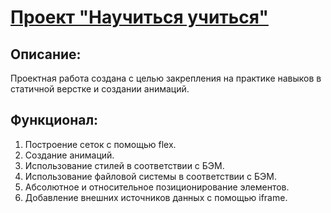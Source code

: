 # [Проект "Научиться учиться"](https://dmitrii-belich.github.io/how-to-learn/)

## Описание:
Проектная работа создана с целью закрепления на практике навыков в статичной верстке и создании анимаций.

## Функционал:
1. Построение сеток с помощью flex.
2. Создание анимаций.
3. Использование стилей в соответствии с БЭМ.
4. Использование файловой системы в соответствии с БЭМ.
5. Абсолютное и относительное позиционирование элементов.
6. Добавление внешних источников данных с помощью iframe.

